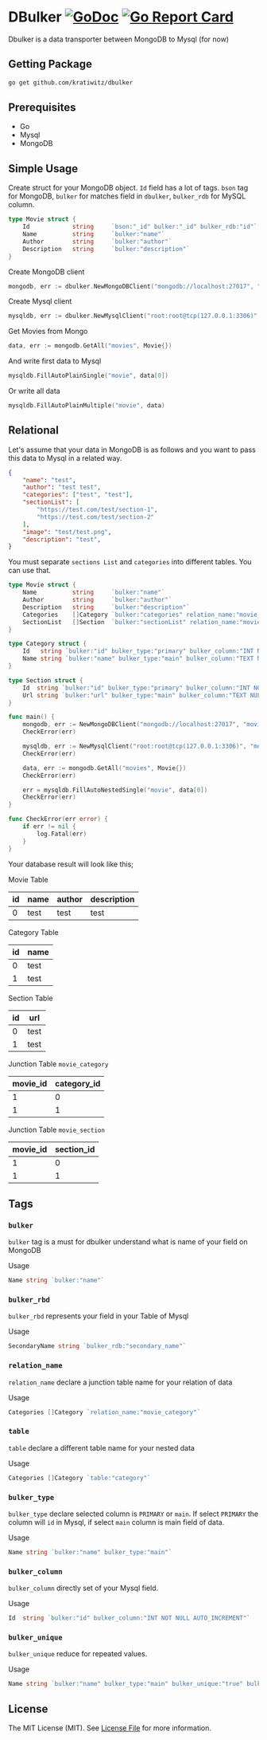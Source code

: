 # DBulker [![GoDoc](https://godoc.org/github.com/kratiwitz/dbulker?status.svg)](http://godoc.org/github.com/kratiwitz/dbulker) [![Go Report Card](https://goreportcard.com/badge/github.com/kratiwitz/dbulker)](https://goreportcard.com/report/github.com/kratiwitz/dbulker)

Dbulker is a data transporter between MongoDB to Mysql (for now)

## Getting Package

```sh
go get github.com/kratiwitz/dbulker
```

## Prerequisites
- Go
- Mysql
- MongoDB

## Simple Usage
Create struct for your MongoDB object. `Id` field has a lot of tags. `bson` tag for MongoDB, `bulker` for matches field in `dbulker`, `bulker_rdb` for MySQL column.
```go
type Movie struct { 
	Id            string     `bson:"_id" bulker:"_id" bulker_rdb:"id"`
	Name          string     `bulker:"name"`
	Author        string     `bulker:"author"`
	Description   string     `bulker:"description"`
}
```

Create MongoDB client
```go
mongodb, err := dbulker.NewMongoDBClient("mongodb://localhost:27017", "movies")
```

Create Mysql client
```go
mysqldb, err := dbulker.NewMysqlClient("root:root@tcp(127.0.0.1:3306)", "movie")
```

Get Movies from Mongo
```go
data, err := mongodb.GetAll("movies", Movie{})
```

And write first data to Mysql
```go
mysqldb.FillAutoPlainSingle("movie", data[0])
```

Or write all data
```go
mysqldb.FillAutoPlainMultiple("movie", data)
```

## Relational
Let's assume that your data in MongoDB is as follows and you want to pass this data to Mysql in a related way.

```json
{
    "name": "test",
    "author": "test test",
    "categories": ["test", "test"],
    "sectionList": [
        "https://test.com/test/section-1",
        "https://test.com/test/section-2"
    ],
    "image": "test/test.png",
    "description": "test",
}
```

You must separate `sections List` and `categories` into different tables. You can use that.

```go
type Movie struct {
	Name          string     `bulker:"name"`
	Author        string     `bulker:"author"`
	Description   string     `bulker:"description"`
	Categories    []Category `bulker:"categories" relation_name:"movie_category" table:"category"`
	SectionList   []Section  `bulker:"sectionList" relation_name:"movie_section" table:"section"`
}

type Category struct {
	Id   string `bulker:"id" bulker_type:"primary" bulker_column:"INT NOT NULL AUTO_INCREMENT"`
	Name string `bulker:"name" bulker_type:"main" bulker_column:"TEXT NULL"`
}

type Section struct {
	Id  string `bulker:"id" bulker_type:"primary" bulker_column:"INT NOT NULL AUTO_INCREMENT"`
	Url string `bulker:"url" bulker_type:"main" bulker_column:"TEXT NULL"`
}

func main() {
	mongodb, err := NewMongoDBClient("mongodb://localhost:27017", "movie_db")
	CheckError(err)

	mysqldb, err := NewMysqlClient("root:root@tcp(127.0.0.1:3306)", "movie_db")
	CheckError(err)

	data, err := mongodb.GetAll("movies", Movie{})
	CheckError(err)

	err = mysqldb.FillAutoNestedSingle("movie", data[0])
	CheckError(err)
}

func CheckError(err error) {
	if err != nil {
		log.Fatal(err)
	}
}
```

Your database result will look like this;

Movie Table

| id | name | author | description |
| -- | ---- | ------ | ----------- |
| 0  | test | test   | test        |

Category Table

| id | name |
| -- | ---- |
| 0  | test |
| 1  | test |

Section Table

| id | url |
| -- | ---- |
| 0  | test |
| 1  | test |

Junction Table `movie_category`

| movie_id | category_id |
| -------- | ----------- |
| 1        | 0           |
| 1        | 1           |

Junction Table `movie_section`

| movie_id | section_id |
| -------- | ---------- |
| 1        | 0          |
| 1        | 1          |


## Tags
### `bulker`
`bulker` tag is a must for dbulker understand what is name of your field on MongoDB

Usage

```go
Name string `bulker:"name"`
```

### `bulker_rbd`
`bulker_rbd` represents your field in your Table of Mysql

Usage 
```go
SecondaryName string `bulker_rdb:"secondary_name"`
```

### `relation_name`
`relation_name` declare a junction table name for your relation of data

Usage 
```go
Categories []Category `relation_name:"movie_category"`
```

### `table`
`table` declare a different table name for your nested data

Usage 
```go
Categories []Category `table:"category"`
```

### `bulker_type`
`bulker_type` declare selected column is `PRIMARY` or `main`. If select `PRIMARY` the column will `id` in Mysql, if select `main` column is main field of data.

Usage 
```go
Name string `bulker:"name" bulker_type:"main"`
```

### `bulker_column`
`bulker_column` directly set of your Mysql field.

Usage 
```go
Id  string `bulker:"id" bulker_column:"INT NOT NULL AUTO_INCREMENT"`
```

### `bulker_unique`
`bulker_unique` reduce for repeated values.

Usage 
```go
Name string `bulker:"name" bulker_type:"main" bulker_unique:"true" bulker_column:"TEXT NULL"`
```

## License

The MIT License (MIT). See [License File](LICENSE) for more information.
